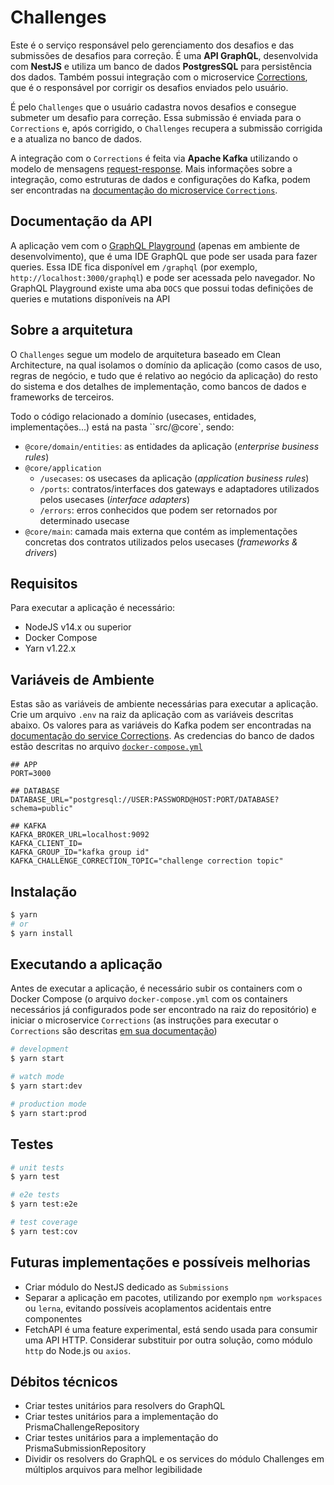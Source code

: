 # Challenges

Este é o serviço responsável pelo gerenciamento dos desafios e das submissões de desafios para correção. É uma **API GraphQL**, desenvolvida com **NestJS** e utiliza um banco de dados **PostgresSQL** para persistência dos dados. Também possui integração com o microservice [Corrections](https://github.com/mpedroni/rocketseat-backend-challenge/tree/main/packages/corrections), que é o responsável por corrigir os desafios enviados pelo usuário.

É pelo `Challenges` que o usuário cadastra novos desafios e consegue submeter um desafio para correção. Essa submissão é enviada para o `Corrections` e, após corrigido, o `Challenges` recupera a submissão corrigida e a atualiza no banco de dados.

A integração com o `Corrections` é feita via **Apache Kafka** utilizando o modelo de mensagens [request-response](https://docs.nestjs.com/microservices/basics#request-response). Mais informações sobre a integração, como estruturas de dados e configurações do Kafka, podem ser encontradas na [documentação do microservice `Corrections`](https://github.com/mpedroni/rocketseat-backend-challenge/tree/main/packages/corrections).

## Documentação da API

A aplicação vem com o [GraphQL Playground](https://www.apollographql.com/docs/apollo-server/v2/testing/graphql-playground/) (apenas em ambiente de desenvolvimento), que é uma IDE GraphQL que pode ser usada para fazer queries. Essa IDE fica disponível em `/graphql` (por exemplo, `http://localhost:3000/graphql`) e pode ser acessada pelo navegador. No GraphQL Playground existe uma aba `DOCS` que possui todas definições de queries e mutations disponíveis na API

## Sobre a arquitetura

O `Challenges` segue um modelo de arquitetura baseado em Clean Architecture, na qual isolamos o domínio da aplicação (como casos de uso, regras de negócio, e tudo que é relativo ao negócio da aplicação) do resto do sistema e dos detalhes de implementação, como bancos de dados e frameworks de terceiros.

Todo o código relacionado a domínio (usecases, entidades, implementações...) está na pasta ``src/@core`, sendo:

- `@core/domain/entities`: as entidades da aplicação (_enterprise business rules_)
- `@core/application`
  - `/usecases`: os usecases da aplicação (_application business rules_)
  - `/ports`: contratos/interfaces dos gateways e adaptadores utilizados pelos usecases (_interface adapters_)
  - `/errors`: erros conhecidos que podem ser retornados por determinado usecase
- `@core/main`: camada mais externa que contém as implementações concretas dos contratos utilizados pelos usecases (_frameworks & drivers_)

## Requisitos

Para executar a aplicação é necessário:

- NodeJS v14.x ou superior
- Docker Compose
- Yarn v1.22.x

## Variáveis de Ambiente

Estas são as variáveis de ambiente necessárias para executar a aplicação. Crie um arquivo `.env` na raiz da aplicação com as variáveis descritas abaixo. Os valores para as variáveis do Kafka podem ser encontradas na [documentação do service Corrections](https://github.com/mpedroni/rocketseat-backend-challenge/tree/main/packages/corrections). As credencias do banco de dados estão descritas no arquivo [`docker-compose.yml`](https://github.com/mpedroni/rocketseat-backend-challenge/blob/main/docker-compose.yml)

```env
## APP
PORT=3000

## DATABASE
DATABASE_URL="postgresql://USER:PASSWORD@HOST:PORT/DATABASE?schema=public"

## KAFKA
KAFKA_BROKER_URL=localhost:9092
KAFKA_CLIENT_ID=
KAFKA_GROUP_ID="kafka group id"
KAFKA_CHALLENGE_CORRECTION_TOPIC="challenge correction topic"

```

## Instalação

```bash
$ yarn
# or
$ yarn install
```

## Executando a aplicação

Antes de executar a aplicação, é necessário subir os containers com o Docker Compose (o arquivo `docker-compose.yml` com os containers necessários já configurados pode ser encontrado na raiz do repositório) e iniciar o microservice `Corrections` (as instruções para executar o `Corrections` são descritas [em sua documentação](https://github.com/mpedroni/rocketseat-backend-challenge/tree/main/packages/corrections))

```bash
# development
$ yarn start

# watch mode
$ yarn start:dev

# production mode
$ yarn start:prod
```

## Testes

```bash
# unit tests
$ yarn test

# e2e tests
$ yarn test:e2e

# test coverage
$ yarn test:cov
```

## Futuras implementações e possíveis melhorias

- Criar módulo do NestJS dedicado as `Submissions`
- Separar a aplicação em pacotes, utilizando por exemplo `npm workspaces` ou `lerna`, evitando possíveis acoplamentos acidentais entre componentes
- FetchAPI é uma feature experimental, está sendo usada para consumir uma API HTTP. Considerar substituir por outra solução, como módulo `http` do Node.js ou `axios`.

## Débitos técnicos

- Criar testes unitários para resolvers do GraphQL
- Criar testes unitários para a implementação do PrismaChallengeRepository
- Criar testes unitários para a implementação do PrismaSubmissionRepository
- Dividir os resolvers do GraphQL e os services do módulo Challenges em múltiplos arquivos para melhor legibilidade
